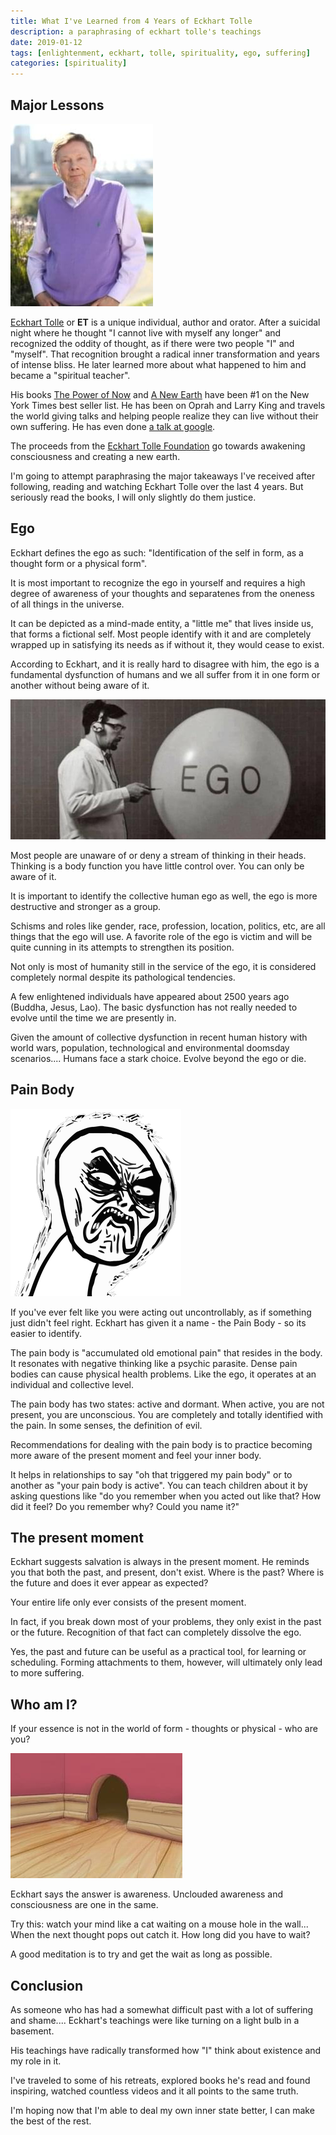 ```yaml
---
title: What I've Learned from 4 Years of Eckhart Tolle
description: a paraphrasing of eckhart tolle's teachings
date: 2019-01-12
tags: [enlightenment, eckhart, tolle, spirituality, ego, suffering]
categories: [spirituality]
---
```


## Major Lessons

<div class="pull-right">
<img alt="ET" src="/image/blog/EckhartTolle.jpg" class="image" />
</div>

[Eckhart Tolle](https://en.wikipedia.org/wiki/Eckhart_Tolle) or **ET** is a unique individual, author and orator.   After a suicidal night where he thought "I cannot live with myself any longer" and recognized the oddity of thought, as if there were two people "I" and "myself".  That recognition brought a radical inner transformation and years of intense bliss.   He later learned more about what happened to him and became a "spiritual teacher". 

His books [The Power of Now](https://en.wikipedia.org/wiki/The_Power_of_Now) and [A New Earth](https://en.wikipedia.org/wiki/A_New_Earth) have been #1 on the New York Times best seller list. He has been on Oprah and Larry King and travels the world giving talks and helping people realize they can live without their own suffering.  He has even done [a talk at google](https://youtu.be/qE1dWwoJPU0). 

The proceeds from the [Eckhart Tolle Foundation](https://www.eckharttollefoundation.org/) go towards awakening consciousness and creating a new earth.

I'm going to attempt paraphrasing the major takeaways I've received after following, reading and watching Eckhart Tolle over the last 4 years. But seriously read the books, I will only slightly do them justice. 

## Ego

Eckhart defines the ego as such: "Identification of the self in form, as a thought form or a physical form".  

It is most important to recognize the ego in yourself and requires a high degree of awareness of your thoughts and separatenes from the oneness of all things in the universe.

It can be depicted as a mind-made entity, a "little me" that lives inside us, that forms a fictional self.  Most people identify with it and are completely wrapped up in satisfying its needs as if without it, they would cease to exist.   

According to Eckhart, and it is really hard to disagree with him, the ego is a fundamental dysfunction of humans and we all suffer from it in one form or another without being aware of it.

<div class="pull-right">
<img class="image" alt="Einstein Ego Equation" src="/image/blog/Ego.jpg"/>
</div>

Most people are unaware of or deny a stream of thinking in their heads.  Thinking is a body function you have little control over. You can only  be aware of it.

It is important to identify the collective human ego as well, the ego is more destructive and stronger as a group.

Schisms and roles like gender, race, profession, location, politics, etc, are all things that the ego will use.  A favorite role of the ego is victim and will be quite cunning in its attempts to strengthen its position.

Not only is most of humanity still in the service of the ego, it is considered completely normal despite its pathological tendencies.

A few enlightened individuals have appeared about 2500 years ago (Buddha, Jesus, Lao).  The basic dysfunction has not really needed to evolve until the time we are presently in.  

Given the amount of collective dysfunction in recent human history with world wars, population, technological and environmental doomsday scenarios.... Humans face a stark choice.  Evolve beyond the ego or die.

## Pain Body

<div class="pull-right">
<img alt="pain body" src="/image/blog/pain-body.png" />
</div>

If you've ever felt like you were acting out uncontrollably, as if something just didn't feel right. Eckhart has given it a name - the Pain Body - so its easier to identify.

The pain body is "accumulated old emotional pain" that resides in the body.  It resonates with negative thinking like a psychic parasite.  Dense pain bodies can cause physical health problems.  Like the ego, it operates at an individual and collective level.

The pain body has two states: active and dormant.  When active, you are not present, you are unconscious.  You are completely and totally identified with the pain.  In some senses, the definition of evil.

Recommendations for dealing with the pain body is to practice becoming more aware of the present moment and feel your inner body.

It helps in relationships to say "oh that triggered my pain body" or to another as "your pain body is active".  You can teach children about it by asking questions like "do you remember when you acted out like that?  How did it feel?  Do you remember why?  Could you name it?"

## The present moment

Eckhart suggests salvation is always in the present moment.  He reminds you that both the past, and present, don't exist.  Where is the past?  Where is the future and does it ever appear as expected?  

Your entire life only ever consists of the present moment.

In fact, if you break down most of your problems, they only exist in the past or the future.  Recognition of that fact can completely dissolve the ego.

Yes, the past and future can be useful as a practical tool, for learning or scheduling.  Forming attachments to them, however, will ultimately only lead to more suffering.

## Who am I?

If your essence is not in the world of form - thoughts or physical - who are you?

<div class="pull-right">
<img alt="thought in mouse hole" src="/image/blog/mouse-hole.jpg" class="image" />
</div>

Eckhart says the answer is awareness.  Unclouded awareness and consciousness are one in the same.

Try this:  watch your mind like a cat waiting on a mouse hole in the wall... When the next thought pops out catch it. How long did you have to wait?

A good meditation is to try and get the wait as long as possible.

## Conclusion

As someone who has had a somewhat difficult past with a lot of suffering and shame.... Eckhart's teachings were like turning on a light bulb in a basement.

His teachings have radically transformed how "I" think about existence and my role in it.

I've traveled to some of his retreats, explored books he's read and found inspiring, watched countless videos and it all points to the same truth.  

I'm hoping now that I'm able to deal my own inner state better, I can make the best of the rest.





